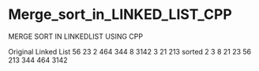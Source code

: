 # Merge_sort_in_LINKED_LIST_CPP
MERGE SORT IN LINKEDLIST USING CPP


Original Linked List 
56 23 2 464 344 8 3142 3 21 213 
sorted
2 3 8 21 23 56 213 344 464 3142
